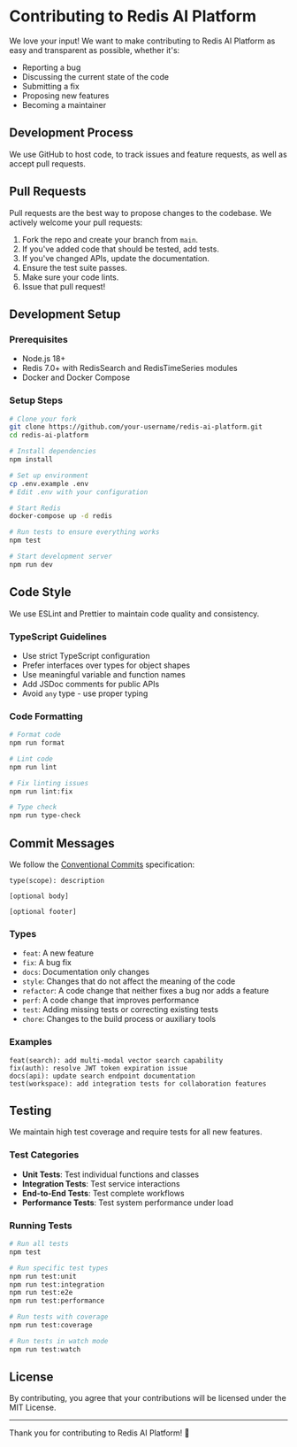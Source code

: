 # Contributing to Redis AI Platform

We love your input! We want to make contributing to Redis AI Platform as easy and transparent as possible, whether it's:

- Reporting a bug
- Discussing the current state of the code
- Submitting a fix
- Proposing new features
- Becoming a maintainer

## Development Process

We use GitHub to host code, to track issues and feature requests, as well as accept pull requests.

## Pull Requests

Pull requests are the best way to propose changes to the codebase. We actively welcome your pull requests:

1. Fork the repo and create your branch from `main`.
2. If you've added code that should be tested, add tests.
3. If you've changed APIs, update the documentation.
4. Ensure the test suite passes.
5. Make sure your code lints.
6. Issue that pull request!

## Development Setup

### Prerequisites

- Node.js 18+
- Redis 7.0+ with RedisSearch and RedisTimeSeries modules
- Docker and Docker Compose

### Setup Steps

```bash
# Clone your fork
git clone https://github.com/your-username/redis-ai-platform.git
cd redis-ai-platform

# Install dependencies
npm install

# Set up environment
cp .env.example .env
# Edit .env with your configuration

# Start Redis
docker-compose up -d redis

# Run tests to ensure everything works
npm test

# Start development server
npm run dev
```

## Code Style

We use ESLint and Prettier to maintain code quality and consistency.

### TypeScript Guidelines

- Use strict TypeScript configuration
- Prefer interfaces over types for object shapes
- Use meaningful variable and function names
- Add JSDoc comments for public APIs
- Avoid `any` type - use proper typing

### Code Formatting

```bash
# Format code
npm run format

# Lint code
npm run lint

# Fix linting issues
npm run lint:fix

# Type check
npm run type-check
```

## Commit Messages

We follow the [Conventional Commits](https://conventionalcommits.org/) specification:

```
type(scope): description

[optional body]

[optional footer]
```

### Types

- `feat`: A new feature
- `fix`: A bug fix
- `docs`: Documentation only changes
- `style`: Changes that do not affect the meaning of the code
- `refactor`: A code change that neither fixes a bug nor adds a feature
- `perf`: A code change that improves performance
- `test`: Adding missing tests or correcting existing tests
- `chore`: Changes to the build process or auxiliary tools

### Examples

```
feat(search): add multi-modal vector search capability
fix(auth): resolve JWT token expiration issue
docs(api): update search endpoint documentation
test(workspace): add integration tests for collaboration features
```

## Testing

We maintain high test coverage and require tests for all new features.

### Test Categories

- **Unit Tests**: Test individual functions and classes
- **Integration Tests**: Test service interactions
- **End-to-End Tests**: Test complete workflows
- **Performance Tests**: Test system performance under load

### Running Tests

```bash
# Run all tests
npm test

# Run specific test types
npm run test:unit
npm run test:integration
npm run test:e2e
npm run test:performance

# Run tests with coverage
npm run test:coverage

# Run tests in watch mode
npm run test:watch
```

## License

By contributing, you agree that your contributions will be licensed under the MIT License.

---

Thank you for contributing to Redis AI Platform! 🚀